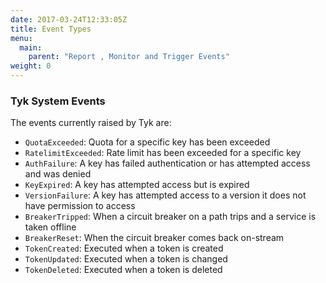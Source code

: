 ```yaml
---
date: 2017-03-24T12:33:05Z
title: Event Types
menu:
  main:
    parent: "Report , Monitor and Trigger Events"
weight: 0 
---
```


### Tyk System Events

The events currently raised by Tyk are:

*   `QuotaExceeded`: Quota for a specific key has been exceeded
*   `RatelimitExceeded`: Rate limit has been exceeded for a specific key
*   `AuthFailure`: A key has failed authentication or has attempted access and was denied
*   `KeyExpired`: A key has attempted access but is expired
*   `VersionFailure`: A key has attempted access to a version it does not have permission to access
*   `BreakerTripped`: When a circuit breaker on a path trips and a service is taken offline
*   `BreakerReset`: When the circuit breaker comes back on-stream
*   `TokenCreated`: Executed when a token is created
*   `TokenUpdated`: Executed when a token is changed
*   `TokenDeleted`: Executed when a token is deleted

